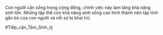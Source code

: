 Con người cần sống trong cộng đồng, chính việc này làm tăng khả năng sinh tồn. Những tập thể còn khả năng sinh sống cao hình thành nên tập tính gắn bó của con người và nỗi sợ bị khai trừ.

#Tiếp_cận_Tâm_Sinh_lý 